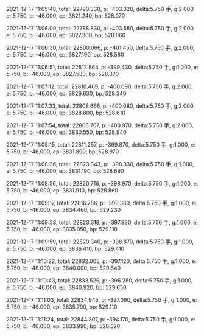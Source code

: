 2021-12-17 11:05:48, total: 22790.330, p: -403.320, delta:5.750 手, g:2.000, e: 5.750, b: -46.000, ep: 3821.240, bp: 528.070

2021-12-17 11:06:09, total: 22788.830, p: -403.580, delta:5.750 手, g:2.000, e: 5.750, b: -46.000, ep: 3827.300, bp: 528.860

2021-12-17 11:06:30, total: 22800.066, p: -401.450, delta:5.750 手, g:2.000, e: 5.750, b: -46.000, ep: 3827.190, bp: 528.580

2021-12-17 11:06:51, total: 22812.864, p: -399.430, delta:5.750 手, g:1.000, e: 5.750, b: -46.000, ep: 3827.530, bp: 528.370

2021-12-17 11:07:12, total: 22810.469, p: -400.090, delta:5.750 手, g:2.000, e: 5.750, b: -46.000, ep: 3826.630, bp: 528.340

2021-12-17 11:07:33, total: 22808.666, p: -400.080, delta:5.750 手, g:2.000, e: 5.750, b: -46.000, ep: 3828.800, bp: 528.610

2021-12-17 11:07:54, total: 22803.707, p: -400.970, delta:5.750 手, g:2.000, e: 5.750, b: -46.000, ep: 3830.550, bp: 528.940

2021-12-17 11:08:15, total: 22811.257, p: -399.870, delta:5.750 手, g:1.000, e: 5.750, b: -46.000, ep: 3831.890, bp: 528.970

2021-12-17 11:08:36, total: 22823.343, p: -398.330, delta:5.750 手, g:1.000, e: 5.750, b: -46.000, ep: 3831.190, bp: 528.690

2021-12-17 11:08:56, total: 22820.716, p: -398.970, delta:5.750 手, g:1.000, e: 5.750, b: -46.000, ep: 3831.910, bp: 528.860

2021-12-17 11:09:17, total: 22816.786, p: -399.380, delta:5.750 手, g:1.000, e: 5.750, b: -46.000, ep: 3834.460, bp: 529.230

2021-12-17 11:09:38, total: 22823.318, p: -397.830, delta:5.750 手, g:1.000, e: 5.750, b: -46.000, ep: 3835.050, bp: 529.110

2021-12-17 11:09:59, total: 22820.340, p: -398.870, delta:5.750 手, g:1.000, e: 5.750, b: -46.000, ep: 3836.410, bp: 529.410

2021-12-17 11:10:22, total: 22832.005, p: -397.120, delta:5.750 手, g:1.000, e: 5.750, b: -46.000, ep: 3840.000, bp: 529.640

2021-12-17 11:10:43, total: 22833.526, p: -396.280, delta:5.750 手, g:1.000, e: 5.750, b: -46.000, ep: 3840.920, bp: 529.650

2021-12-17 11:11:03, total: 22834.945, p: -397.090, delta:5.750 手, g:1.000, e: 5.750, b: -46.000, ep: 3835.790, bp: 529.110

2021-12-17 11:11:24, total: 22844.307, p: -394.170, delta:5.750 手, g:1.000, e: 5.750, b: -46.000, ep: 3833.990, bp: 528.520